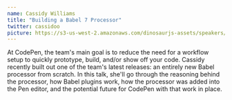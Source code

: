 ```yaml
---
name: Cassidy Williams
title: "Building a Babel 7 Processor"
twitter: cassidoo
picture: https://s3-us-west-2.amazonaws.com/dinosaurjs-assets/speakers/cassidoo.jpg
---
```


At CodePen, the team&#x27;s main goal is to reduce the need for a workflow setup to quickly prototype, build, and/or show off your code. Cassidy recently built out one of the team&#x27;s latest releases: an entirely new Babel processor from scratch. In this talk, she&#x27;ll go through the reasoning behind the processor, how Babel plugins work, how the processor was added into the Pen editor, and the potential future for CodePen with that work in place.
